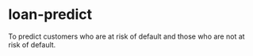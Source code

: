 # loan-predict
To predict customers who are at risk of default and those who are not at risk of default.

